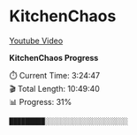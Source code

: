 # KitchenChaos

[Youtube Video](https://www.youtube.com/watch?v=AmGSEH7QcDg&t=3293s)

<!--progress-start-->

**KitchenChaos Progress**

⏱️ Current Time: 3:24:47  
🎬 Total Length: 10:49:40  
📊 Progress: 31%  

`█████████░░░░░░░░░░░░░░░░░░░░░`


<!--progress-end-->
